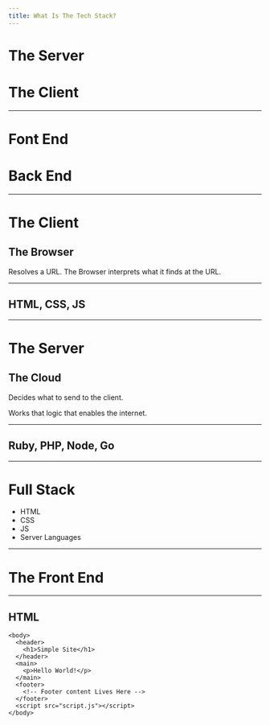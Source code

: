 ```yaml
---
title: What Is The Tech Stack?
---
```


# The Server
# The Client

---
# Font End
# Back End

---

# The Client
## The Browser

Resolves a URL. The Browser interprets what it finds at the URL.

---

## HTML, CSS, JS

---

# The Server
## The Cloud

Decides what to send to the client.

Works that logic that enables the internet.

---

## Ruby, PHP, Node, Go

---

# Full Stack

- HTML
- CSS
- JS
- Server Languages

---

# The Front End


---

## HTML

```
<body>
  <header>
    <h1>Simple Site</h1>
  </header>
  <main>
    <p>Hello World!</p>
  </main>
  <footer>
    <!-- Footer content Lives Here -->
  </footer>
  <script src="script.js"></script>
</body>
```

